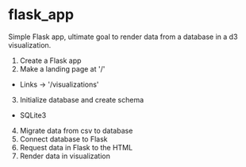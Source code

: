 # flask_app
Simple Flask app, ultimate goal to render data from a database in a d3 visualization.

1. Create a Flask app
2. Make a landing page at '/'
  * Links -> '/visualizations'
3. Initialize database and create schema
  * SQLite3
4. Migrate data from csv to database
5. Connect database to Flask
6. Request data in Flask to the HTML
7. Render data in visualization
